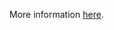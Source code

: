 More information [here](https://docs.prismacloud.io/en/enterprise-edition/policy-reference/docker-policies/docker-policy-index/ensure-docker-apt-force.html).
